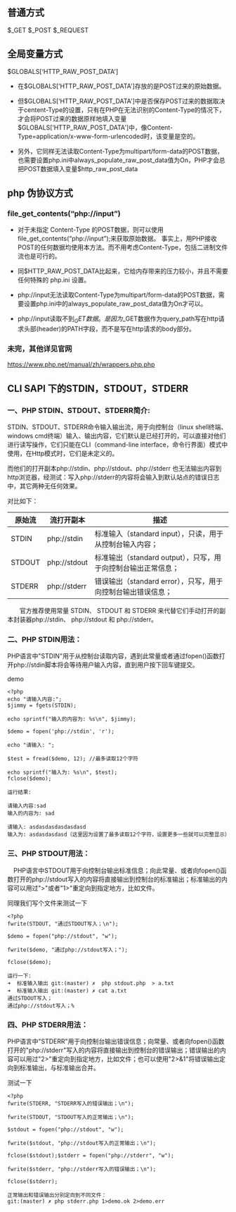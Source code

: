 ## 普通方式
   \$_GET
   \$_POST
   \$_REQUEST

## 全局变量方式

\$GLOBALS[‘HTTP_RAW_POST_DATA']


* 在\$GLOBALS[‘HTTP_RAW_POST_DATA']存放的是POST过来的原始数据。 

* 但\$GLOBALS[‘HTTP_RAW_POST_DATA']中是否保存POST过来的数据取决于centent-Type的设置，只有在PHP在无法识别的Content-Type的情况下，才会将POST过来的数据原样地填入变量\$GLOBALS[‘HTTP_RAW_POST_DATA']中，像Content-Type=application/x-www-form-urlencoded时，该变量是空的。 

* 另外，它同样无法读取Content-Type为multipart/form-data的POST数据，也需要设置php.ini中always_populate_raw_post_data值为On，PHP才会总把POST数据填入变量$http_raw_post_data


## php 伪协议方式
### file_get_contents(“php://input”)
* 对于未指定 Content-Type 的POST数据，则可以使用file_get_contents(“php://input”);来获取原始数据。 事实上，用PHP接收POST的任何数据均使用本方法。而不用考虑Content-Type，包括二进制文件流也是可行的。 

* 同$HTTP_RAW_POST_DATA比起来，它给内存带来的压力较小，并且不需要任何特殊的 php.ini 设置。 

* php://input无法读取Content-Type为multipart/form-data的POST数据，需要设置php.ini中的always_populate_raw_post_data值为On才可以。 

* php://input读取不到$_GET数据。是因为$_GET数据作为query_path写在http请求头部(header)的PATH字段，而不是写在http请求的body部分。 

### 未完，其他详见官网
https://www.php.net/manual/zh/wrappers.php.php


## CLI SAPI 下的STDIN，STDOUT，STDERR
 
###  一、PHP STDIN、STDOUT、STDERR简介:　
STDIN、STDOUT、STDERR命令输入输出流，用于向控制台（linux shell终端、windows cmd终端）输入、输出内容，它们默认是已经打开的，可以直接对他们进行读写操作，它们只能在CLI（command-line interface，命令行界面）模式中使用，在Http模式时，它们是未定义的。

而他们的打开副本php://stdin、php://stdout、php://stderr 也无法输出内容到http浏览器，经测试：写入php://stderr的内容将会输入到默认站点的错误日志中，其它两种无任何效果。

对比如下：

|  原始流| 流打开副本 |  描述|
| --- | --- | --- |
| STDIN| php://stdin | 标准输入（standard input），只读，用于从控制台输入内容； |
|  STDOUT| php://stdout |  标准输出（standard output），只写，用于向控制台输出正常信息；|
| STDERR | php://stderr | 错误输出（standard error），只写，用于向控制台输出错误信息； |

　　官方推荐使用常量 STDIN、 STDOUT 和 STDERR 来代替它们手动打开的副本封装器php://stdin、 php://stdout 和 php://stderr。

### 二、PHP STDIN用法：
PHP语言中"STDIN"用于从控制台读取内容，遇到此常量或者通过fopen()函数打开php://stdin脚本将会等待用户输入内容，直到用户按下回车键提交。

demo
```
<?php
echo "请输入内容:";
$jimmy = fgets(STDIN);

echo sprintf("输入的内容为: %s\n", $jimmy);

$demo = fopen('php://stdin', 'r');

echo "请输入: ";

$test = fread($demo, 12); //最多读取12个字符

echo sprintf("输入为: %s\n", $test);
fclose($demo);

运行结果:

请输入内容:sad
输入的内容为: sad

请输入: asdasdasdasdasdasd
输入为: asdasdasdasd（这里因为设置了最多读取12个字符，设置更多一些就可以完整显示）
```

### 三、PHP STDOUT用法：
　PHP语言中STDOUT用于向控制台输出标准信息；向此常量、或者向fopen()函数打开的php://stdout写入的内容将直接输出到控制台的标准输出；标准输出的内容可以用过">"或者"1>"重定向到指定地方，比如文件。

同理我们写个文件来测试一下

```
<?php
fwrite(STDOUT, "通过STDOUT写入；\n");

$demo = fopen("php://stdout", "w");

fwrite($demo, "通过php://stdout写入；");

fclose($demo);

运行一下:
➜  标准输入输出 git:(master) ✗  php stdout.php  > a.txt
➜  标准输入输出 git:(master) ✗ cat a.txt 
通过STDOUT写入；
通过php://stdout写入；% 
```
### 四、PHP STDERR用法：
PHP语言中"STDERR"用于向控制台输出错误信息；向常量、或者向fopen()函数打开的"php://stderr"写入的内容将直接输出到控制台的错误输出；错误输出的内容可以用过"2>"重定向到指定地方，比如文件；也可以使用"2>&1"将错误输出定向到标准输出，与标准输出合并。

测试一下
```
<?php
fwrite(STDERR, "STDERR写入的错误输出；\n");

fwrite(STDOUT, "STDOUT写入的正常输出；\n");

$stdout = fopen("php://stdout", "w");

fwrite($stdout, "php://stdout写入的正常输出；\n");

fclose($stdout);$stderr = fopen("php://stderr", "w");

fwrite($stderr, "php://stderr写入的错误输出；\n");

fclose($stderr);

正常输出和错误输出分别定向到不同文件：
git:(master) ✗ php stderr.php 1>demo.ok 2>demo.err
```



